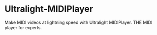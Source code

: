 # Ultralight-MIDIPlayer
Make MIDI videos at lightning speed with Ultralight MIDIPlayer. THE MIDI player for experts.
